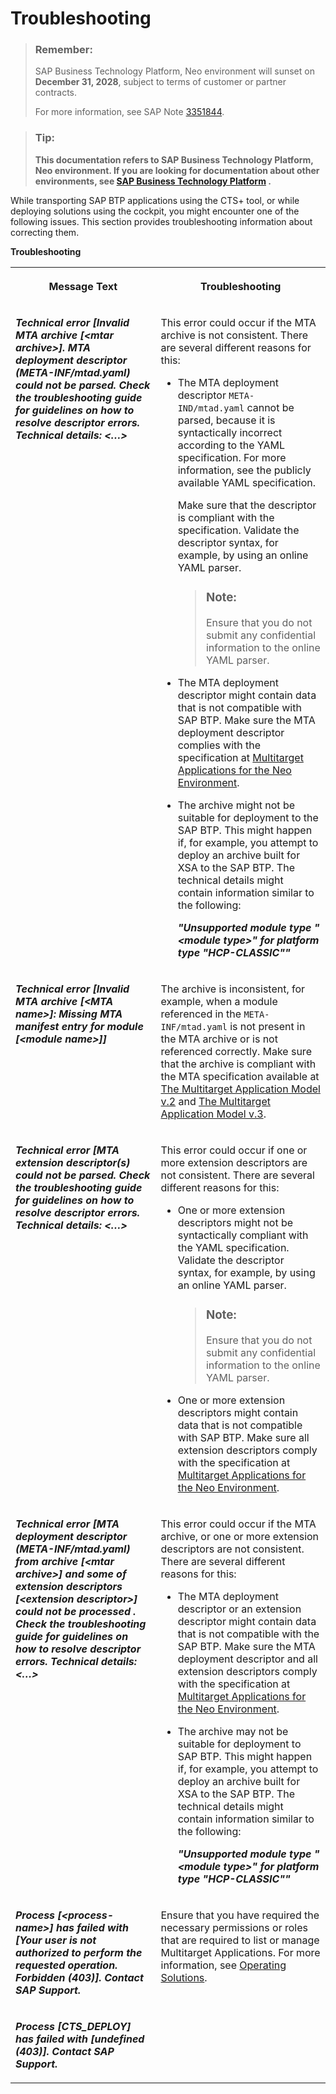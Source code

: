 <!-- loiob3f6b49991e94e3ab4a4d8d17f9d110d -->

# Troubleshooting

> ### Remember:  
> SAP Business Technology Platform, Neo environment will sunset on **December 31, 2028**, subject to terms of customer or partner contracts.
> 
> For more information, see SAP Note [3351844](https://me.sap.com/notes/3351844).

> ### Tip:  
> **This documentation refers to SAP Business Technology Platform, Neo environment. If you are looking for documentation about other environments, see [SAP Business Technology Platform](https://help.sap.com/docs/btp/sap-business-technology-platform/sap-business-technology-platform?version=Cloud) .**

While transporting SAP BTP applications using the CTS+ tool, or while deploying solutions using the cockpit, you might encounter one of the following issues. This section provides troubleshooting information about correcting them.

**Troubleshooting**


<table>
<tr>
<th valign="top">

Message Text

</th>
<th valign="top">

Troubleshooting

</th>
</tr>
<tr>
<td valign="top">

***Technical error \[Invalid MTA archive \[<mtar archive\>\]. MTA deployment descriptor \(META-INF/mtad.yaml\) could not be parsed. Check the troubleshooting guide for guidelines on how to resolve descriptor errors. Technical details: <…\>***

</td>
<td valign="top">

This error could occur if the MTA archive is not consistent. There are several different reasons for this:

-   The MTA deployment descriptor `META-IND/mtad.yaml` cannot be parsed, because it is syntactically incorrect according to the YAML specification. For more information, see the publicly available YAML specification.

    Make sure that the descriptor is compliant with the specification. Validate the descriptor syntax, for example, by using an online YAML parser.

    > ### Note:  
    > Ensure that you do not submit any confidential information to the online YAML parser.

-   The MTA deployment descriptor might contain data that is not compatible with SAP BTP. Make sure the MTA deployment descriptor complies with the specification at [Multitarget Applications for the Neo Environment](multitarget-applications-for-the-neo-environment-e1bb7eb.md).

-   The archive might not be suitable for deployment to the SAP BTP. This might happen if, for example, you attempt to deploy an archive built for XSA to the SAP BTP. The technical details might contain information similar to the following:

    ***"Unsupported module type "<module type\>" for platform type "HCP-CLASSIC""***




</td>
</tr>
<tr>
<td valign="top">

***Technical error \[Invalid MTA archive \[<MTA name\>\]: Missing MTA manifest entry for module \[<module name\>\]\]***

</td>
<td valign="top">

The archive is inconsistent, for example, when a module referenced in the `META-INF/mtad.yaml` is not present in the MTA archive or is not referenced correctly. Make sure that the archive is compliant with the MTA specification available at [The Multitarget Application Model v.2](https://help.sap.com/doc/multitarget-application-modelv2/Cloud/en-US/The%20Multitarget%20Application%20Model.pdf) and [The Multitarget Application Model v.3](https://help.sap.com/doc/multitarget-application-modelv3/Cloud/en-US/The%20Multitarget%20Application%20M%D0%BEdel.pdf).

</td>
</tr>
<tr>
<td valign="top">

***Technical error \[MTA extension descriptor\(s\) could not be parsed. Check the troubleshooting guide for guidelines on how to resolve descriptor errors. Technical details: <…\>***

</td>
<td valign="top">

This error could occur if one or more extension descriptors are not consistent. There are several different reasons for this:

-   One or more extension descriptors might not be syntactically compliant with the YAML specification. Validate the descriptor syntax, for example, by using an online YAML parser.

    > ### Note:  
    > Ensure that you do not submit any confidential information to the online YAML parser.

-   One or more extension descriptors might contain data that is not compatible with SAP BTP. Make sure all extension descriptors comply with the specification at [Multitarget Applications for the Neo Environment](multitarget-applications-for-the-neo-environment-e1bb7eb.md).



</td>
</tr>
<tr>
<td valign="top">

***Technical error \[MTA deployment descriptor \(META-INF/mtad.yaml\) from archive \[<mtar archive\>\] and some of extension descriptors \[<extension descriptor\>\] could not be processed . Check the troubleshooting guide for guidelines on how to resolve descriptor errors. Technical details: <…\>***

</td>
<td valign="top">

This error could occur if the MTA archive, or one or more extension descriptors are not consistent. There are several different reasons for this:

-   The MTA deployment descriptor or an extension descriptor might contain data that is not compatible with the SAP BTP. Make sure the MTA deployment descriptor and all extension descriptors comply with the specification at [Multitarget Applications for the Neo Environment](multitarget-applications-for-the-neo-environment-e1bb7eb.md).
-   The archive may not be suitable for deployment to SAP BTP. This might happen if, for example, you attempt to deploy an archive built for XSA to the SAP BTP. The technical details might contain information similar to the following:

    ***"Unsupported module type "<module type\>" for platform type "HCP-CLASSIC""***




</td>
</tr>
<tr>
<td valign="top">

***Process \[<process-name\>\] has failed with \[Your user is not authorized to perform the requested operation. Forbidden \(403\)\]. Contact SAP Support.***

</td>
<td valign="top" rowspan="2">

Ensure that you have required the necessary permissions or roles that are required to list or manage Multitarget Applications. For more information, see [Operating Solutions](operating-solutions-2abf7d4.md).

</td>
</tr>
<tr>
<td valign="top">

***Process \[CTS\_DEPLOY\] has failed with \[undefined \(403\)\]. Contact SAP Support.***

</td>
</tr>
</table>

